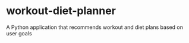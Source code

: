 # workout-diet-planner
A Python application that recommends workout and diet plans based on user goals
